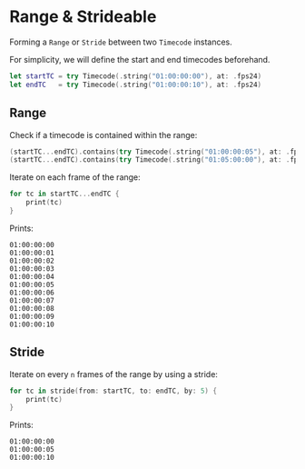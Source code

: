 # Range & Strideable

Forming a `Range` or `Stride` between two ``Timecode`` instances.

For simplicity, we will define the start and end timecodes beforehand.

```swift
let startTC = try Timecode(.string("01:00:00:00"), at: .fps24)
let endTC   = try Timecode(.string("01:00:00:10"), at: .fps24)
```

## Range

Check if a timecode is contained within the range:

```swift
(startTC...endTC).contains(try Timecode(.string("01:00:00:05"), at: .fps24)) // == true
(startTC...endTC).contains(try Timecode(.string("01:05:00:00"), at: .fps24)) // == false
```

Iterate on each frame of the range:

```swift
for tc in startTC...endTC {
    print(tc)
}
```

Prints:

```
01:00:00:00
01:00:00:01
01:00:00:02
01:00:00:03
01:00:00:04
01:00:00:05
01:00:00:06
01:00:00:07
01:00:00:08
01:00:00:09
01:00:00:10
```

## Stride

Iterate on every `n` frames of the range by using a stride:

```swift
for tc in stride(from: startTC, to: endTC, by: 5) {
    print(tc)
}
```

Prints:

```
01:00:00:00
01:00:00:05
01:00:00:10
```
